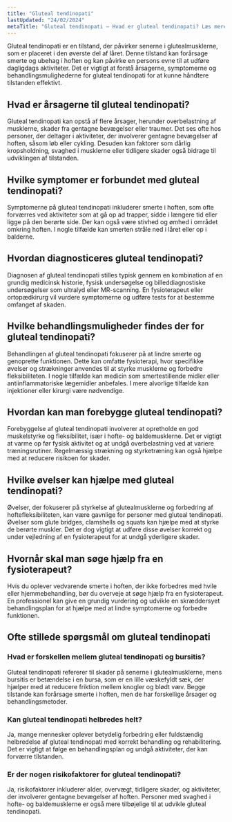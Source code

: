 ```yaml
---
title: "Gluteal tendinopati"
lastUpdated: "24/02/2024"
metaTitle: "Gluteal tendinopati – Hvad er gluteal tendinopati? Læs mere"
---
```


Gluteal tendinopati er en tilstand, der påvirker senerne i glutealmusklerne, som er placeret i den øverste del af låret. Denne tilstand kan forårsage smerte og ubehag i hoften og kan påvirke en persons evne til at udføre dagligdags aktiviteter. Det er vigtigt at forstå årsagerne, symptomerne og behandlingsmulighederne for gluteal tendinopati for at kunne håndtere tilstanden effektivt.

## Hvad er årsagerne til gluteal tendinopati?

Gluteal tendinopati kan opstå af flere årsager, herunder overbelastning af musklerne, skader fra gentagne bevægelser eller traumer. Det ses ofte hos personer, der deltager i aktiviteter, der involverer gentagne bevægelser af hoften, såsom løb eller cykling. Desuden kan faktorer som dårlig kropsholdning, svaghed i musklerne eller tidligere skader også bidrage til udviklingen af tilstanden.

## Hvilke symptomer er forbundet med gluteal tendinopati?

Symptomerne på gluteal tendinopati inkluderer smerte i hoften, som ofte forværres ved aktiviteter som at gå op ad trapper, sidde i længere tid eller ligge på den berørte side. Der kan også være stivhed og ømhed i området omkring hoften. I nogle tilfælde kan smerten stråle ned i låret eller op i balderne.

## Hvordan diagnosticeres gluteal tendinopati?

Diagnosen af gluteal tendinopati stilles typisk gennem en kombination af en grundig medicinsk historie, fysisk undersøgelse og billeddiagnostiske undersøgelser som ultralyd eller MR-scanning. En fysioterapeut eller ortopædkirurg vil vurdere symptomerne og udføre tests for at bestemme omfanget af skaden.

## Hvilke behandlingsmuligheder findes der for gluteal tendinopati?

Behandlingen af gluteal tendinopati fokuserer på at lindre smerte og genoprette funktionen. Dette kan omfatte fysioterapi, hvor specifikke øvelser og strækninger anvendes til at styrke musklerne og forbedre fleksibiliteten. I nogle tilfælde kan medicin som smertestillende midler eller antiinflammatoriske lægemidler anbefales. I mere alvorlige tilfælde kan injektioner eller kirurgi være nødvendige.

## Hvordan kan man forebygge gluteal tendinopati?

Forebyggelse af gluteal tendinopati involverer at opretholde en god muskelstyrke og fleksibilitet, især i hofte- og baldemusklerne. Det er vigtigt at varme op før fysisk aktivitet og at undgå overbelastning ved at variere træningsrutiner. Regelmæssig strækning og styrketræning kan også hjælpe med at reducere risikoen for skader.

## Hvilke øvelser kan hjælpe med gluteal tendinopati?

Øvelser, der fokuserer på styrkelse af glutealmusklerne og forbedring af hoftefleksibiliteten, kan være gavnlige for personer med gluteal tendinopati. Øvelser som glute bridges, clamshells og squats kan hjælpe med at styrke de berørte muskler. Det er dog vigtigt at udføre disse øvelser korrekt og under vejledning af en fysioterapeut for at undgå yderligere skader.

## Hvornår skal man søge hjælp fra en fysioterapeut?

Hvis du oplever vedvarende smerte i hoften, der ikke forbedres med hvile eller hjemmebehandling, bør du overveje at søge hjælp fra en fysioterapeut. En professionel kan give en grundig vurdering og udvikle en skræddersyet behandlingsplan for at hjælpe med at lindre symptomerne og forbedre funktionen.

## Ofte stillede spørgsmål om gluteal tendinopati

### Hvad er forskellen mellem gluteal tendinopati og bursitis?

Gluteal tendinopati refererer til skader på senerne i glutealmusklerne, mens bursitis er betændelse i en bursa, som er en lille væskefyldt sæk, der hjælper med at reducere friktion mellem knogler og blødt væv. Begge tilstande kan forårsage smerte i hoften, men de har forskellige årsager og behandlingsmetoder.

### Kan gluteal tendinopati helbredes helt?

Ja, mange mennesker oplever betydelig forbedring eller fuldstændig helbredelse af gluteal tendinopati med korrekt behandling og rehabilitering. Det er vigtigt at følge en behandlingsplan og undgå aktiviteter, der kan forværre tilstanden.

### Er der nogen risikofaktorer for gluteal tendinopati?

Ja, risikofaktorer inkluderer alder, overvægt, tidligere skader, og aktiviteter, der involverer gentagne bevægelser af hoften. Personer med svaghed i hofte- og baldemusklerne er også mere tilbøjelige til at udvikle gluteal tendinopati.